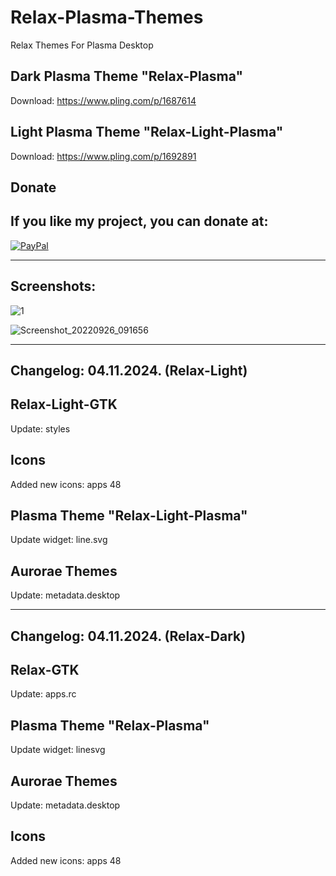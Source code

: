 # Relax-Plasma-Themes
Relax Themes For Plasma Desktop

Dark Plasma Theme "Relax-Plasma"
--------------------------------

Download: https://www.pling.com/p/1687614

Light Plasma Theme "Relax-Light-Plasma"
--------------------------------------

Download: https://www.pling.com/p/1692891


<html>
  <head>
    <meta charset="utf-8" />
  </head>
  <body>
    <h2>Donate</h2>
    <h2>If you like my project, you can donate at:</h2>
    <a href="https://www.paypal.com/paypalme/VesnaLazic">
    <img src="PayPal.png" alt="PayPal" />
    </a>
  </body>
</html>

__________________________________________

Screenshots:
-------------

![1](https://github.com/L4ki/Relax-Plasma-Themes/assets/45247573/e1b4de63-21f0-49c7-a7c0-60d075479489)


![Screenshot_20220926_091656](https://user-images.githubusercontent.com/45247573/216028619-cb61189f-154c-4116-9e66-1800a56f0b82.jpg)

____________________________________________________________________________________________________________________________________

Changelog: 04.11.2024. (Relax-Light)
------------------------------------

Relax-Light-GTK
---------------

Update: styles

Icons
------

Added new icons: apps 48

Plasma Theme "Relax-Light-Plasma"
--------------------------------

Update widget: line.svg

Aurorae Themes
---------------

Update: metadata.desktop
________________________

Changelog: 04.11.2024. (Relax-Dark)
-----------------------------------

Relax-GTK
---------------

Update: apps.rc

Plasma Theme "Relax-Plasma"
--------------------------------

Update widget: linesvg

Aurorae Themes
---------------

Update: metadata.desktop

Icons
------

Added new icons: apps 48





